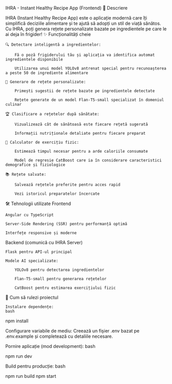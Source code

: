 IHRA - Instant Healthy Recipe App (Frontend)
📝 Descriere

IHRA (Instant Healthy Recipe App) este o aplicație modernă care îți simplifică deciziile alimentare și te ajută să adopți un stil de viață sănătos. Cu IHRA, poți genera rețete personalizate bazate pe ingredientele pe care le ai deja în frigider!
✨ Funcționalități cheie

    🔍 Detectare inteligentă a ingredientelor:

        Fă o poză frigiderului tău și aplicația va identifica automat ingredientele disponibile

        Utilizarea unui model YOLOv8 antrenat special pentru recunoașterea a peste 50 de ingrediente alimentare

    🍳 Generare de rețete personalizate:

        Primești sugestii de rețete bazate pe ingredientele detectate

        Rețete generate de un model Flan-T5-small specializat în domeniul culinar

    🏆 Clasificare a rețetelor după sănătate:

        Vizualizează cât de sănătoasă este fiecare rețetă sugerată

        Informații nutriționale detaliate pentru fiecare preparat

    💪 Calculator de exercițiu fizic:

        Estimează timpul necesar pentru a arde caloriile consumate

        Model de regresie CatBoost care ia în considerare caracteristici demografice și fiziologice

    📚 Rețete salvate:

        Salvează rețetele preferite pentru acces rapid

        Vezi istoricul preparatelor încercate

🛠 Tehnologii utilizate
Frontend

    Angular cu TypeScript

    Server-Side Rendering (SSR) pentru performanță optimă

    Interfețe responsive și moderne

Backend (comunică cu IHRA Server)

    Flask pentru API-ul principal

    Modele AI specializate:

        YOLOv8 pentru detectarea ingredientelor

        Flan-T5-small pentru generarea rețetelor

        CatBoost pentru estimarea exercițiului fizic

🚀 Cum să rulezi proiectul

    Instalare dependențe:
    bash

npm install

Configurare variabile de mediu:
Creează un fișier .env bazat pe .env.example și completează cu detaliile necesare.

Pornire aplicație (mod development):
bash

npm run dev

Build pentru producție:
bash

npm run build
npm start
